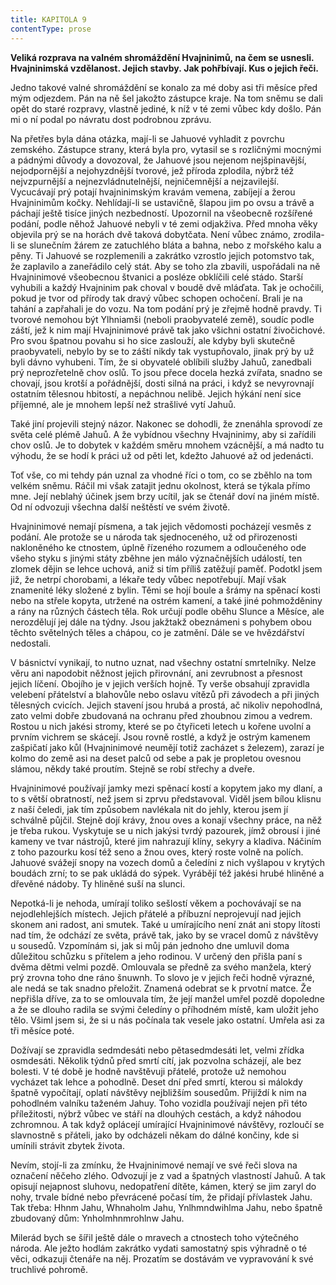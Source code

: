```yaml
---
title: KAPITOLA 9
contentType: prose
---
```


<section>

**Veliká rozprava na valném shromáždění Hvajninimů, na čem se usnesli. Hvajninimská vzdělanost. Jejich stavby. Jak pohřbívají. Kus o jejich řeči.**

Jedno takové valné shromáždění se konalo za mé doby asi tři měsíce před mým odjezdem. Pán na ně šel jakožto zástupce kraje. Na tom sněmu se dali opět do staré rozpravy, vlastně jediné, k níž v té zemi vůbec kdy došlo. Pán mi o ní podal po návratu dost podrobnou zprávu.

Na přetřes byla dána otázka, mají-li se Jahuové vyhladit z povrchu zemského. Zástupce strany, která byla pro, vytasil se s rozličnými mocnými a pádnými důvody a dovozoval, že Jahuové jsou nejenom nejšpinavější, nejodpornější a nejohyzdnější tvorové, jež příroda zplodila, nýbrž též nejvzpurnější a nejnezvládnutelnější, nejničemnější a nejzavilejší. Vycucávají prý potají hvajninimským kravám vemena, zabíjejí a žerou Hvajninimům kočky. Nehlídají-li se ustavičně, šlapou jim po ovsu a trávě a páchají ještě tisíce jiných nezbedností. Upozornil na všeobecně rozšířené podání, podle něhož Jahuové nebyli v té zemi odjakživa. Před mnoha věky objevila prý se na horách dvě taková dobytčata. Není vůbec známo, zrodila-li se slunečním žárem ze zatuchlého bláta a bahna, nebo z mořského kalu a pěny. Ti Jahuové se rozplemenili a zakrátko vzrostlo jejich potomstvo tak, že zaplavilo a zaneřádilo celý stát. Aby se toho zla zbavili, uspořádali na ně Hvajninimové všeobecnou štvanici a posléze obklíčili celé stádo. Starší vyhubili a každý Hvajninim pak choval v boudě dvě mláďata. Tak je ochočili, pokud je tvor od přírody tak dravý vůbec schopen ochočení. Brali je na tahání a zapřahali je do vozu. Na tom podání prý je zřejmě hodně pravdy. Ti tvorové nemohou být Ylhniamši (neboli praobyvatelé země), soudíc podle záští, jež k nim mají Hvajninimové právě tak jako všichni ostatní živočichové. Pro svou špatnou povahu si ho sice zaslouží, ale kdyby byli skutečně praobyvateli, nebylo by se to záští nikdy tak vystupňovalo, jinak prý by už byli dávno vyhubeni. Tím, že si obyvatelé oblíbili služby Jahuů, zanedbali prý neprozřetelně chov oslů. To jsou přece docela hezká zvířata, snadno se chovají, jsou krotší a pořádnější, dosti silná na práci, i když se nevyrovnají ostatním tělesnou hbitostí, a nepáchnou nelibě. Jejich hýkání není sice příjemné, ale je mnohem lepší než strašlivé vytí Jahuů.

Také jiní projevili stejný názor. Nakonec se dohodli, že znenáhla sprovodí ze světa celé plémě Jahuů. A že vybídnou všechny Hvajninimy, aby si zařídili chov oslů. Je to dobytek v každém směru mnohem vzácnější, a má nadto tu výhodu, že se hodí k práci už od pěti let, kdežto Jahuové až od jedenácti.

Toť vše, co mi tehdy pán uznal za vhodné říci o tom, co se zběhlo na tom velkém sněmu. Ráčil mi však zatajit jednu okolnost, která se týkala přímo mne. Její neblahý účinek jsem brzy ucítil, jak se čtenář doví na jiném místě. Od ní odvozuji všechna další neštěstí ve svém životě.

Hvajninimové nemají písmena, a tak jejich vědomosti pocházejí vesměs z podání. Ale protože se u národa tak sjednoceného, už od přirozenosti nakloněného ke ctnostem, úplně řízeného rozumem a odloučeného ode všeho styku s jinými státy zběhne jen málo význačnějších událostí, ten zlomek dějin se lehce uchová, aniž si tím příliš zatěžují paměť. Podotkl jsem již, že netrpí chorobami, a lékaře tedy vůbec nepotřebují. Mají však znamenité léky složené z bylin. Těmi se hojí boule a šrámy na spěnací kosti nebo na střele kopyta, utržené na ostrém kamení, a také jiné pohmožděniny a rány na různých částech těla. Rok určují podle oběhu Slunce a Měsíce, ale nerozdělují jej dále na týdny. Jsou jakžtakž obeznámeni s pohybem obou těchto světelných těles a chápou, co je zatmění. Dále se ve hvězdářství nedostali.

V básnictví vynikají, to nutno uznat, nad všechny ostatní smrtelníky. Nelze věru ani napodobit něžnost jejich přirovnání, ani zevrubnost a přesnost jejich líčení. Obojího je v jejich verších hojně. Ty verše obsahují zpravidla velebení přátelství a blahovůle nebo oslavu vítězů při závodech a při jiných tělesných cvicích. Jejich stavení jsou hrubá a prostá, ač nikoliv nepohodlná, zato velmi dobře zbudovaná na ochranu před zhoubnou zimou a vedrem. Rostou u nich jakési stromy, které se po čtyřiceti letech u kořene uvolní a prvním vichrem se skácejí. Jsou rovně rostlé, a když je ostrým kamenem zašpičatí jako kůl (Hvajninimové neumějí totiž zacházet s železem), zarazí je kolmo do země asi na deset palců od sebe a pak je propletou ovesnou slámou, někdy také proutím. Stejně se robí střechy a dveře.

Hvajninimové používají jamky mezi spěnací kostí a kopytem jako my dlaní, a to s větší obratností, než jsem si zprvu představoval. Viděl jsem bílou klisnu z naší čeledi, jak tím způsobem navlékala nit do jehly, kterou jsem jí schválně půjčil. Stejně dojí krávy, žnou oves a konají všechny práce, na něž je třeba rukou. Vyskytuje se u nich jakýsi tvrdý pazourek, jímž obrousí i jiné kameny ve tvar nástrojů, které jim nahrazují klíny, sekyry a kladiva. Náčiním z toho pazourku kosí též seno a žnou oves, který roste volně na polích. Jahuové svážejí snopy na vozech domů a čeledíni z nich vyšlapou v krytých boudách zrní; to se pak ukládá do sýpek. Vyrábějí též jakési hrubé hliněné a dřevěné nádoby. Ty hliněné suší na slunci.

Nepotká-li je nehoda, umírají toliko sešlostí věkem a pochovávají se na nejodlehlejších místech. Jejich přátelé a příbuzní neprojevují nad jejich skonem ani radost, ani smutek. Také u umírajícího není znát ani stopy lítosti nad tím, že odchází ze světa, právě tak, jako by se vracel domů z návštěvy u sousedů. Vzpomínám si, jak si můj pán jednoho dne umluvil doma důležitou schůzku s přítelem a jeho rodinou. V určený den přišla paní s dvěma dětmi velmi pozdě. Omlouvala se předně za svého manžela, který prý zrovna toho dne ráno šnuwnh. To slovo je v jejich řeči hodně výrazné, ale nedá se tak snadno přeložit. Znamená odebrat se k prvotní matce. Že nepřišla dříve, za to se omlouvala tím, že její manžel umřel pozdě dopoledne a že se dlouho radila se svými čeledíny o příhodném místě, kam uložit jeho tělo. Všiml jsem si, že si u nás počínala tak vesele jako ostatní. Umřela asi za tři měsíce poté.

Dožívají se zpravidla sedmdesáti nebo pětasedmdesáti let, velmi zřídka osmdesáti. Několik týdnů před smrtí cítí, jak pozvolna scházejí, ale bez bolesti. V té době je hodně navštěvuji přátelé, protože už nemohou vycházet tak lehce a pohodlně. Deset dní před smrtí, kterou si málokdy špatně vypočítají, oplatí návštěvy nejbližším sousedům. Přijíždí k nim na pohodlném valníku taženém Jahuy. Toho vozidla používají nejen při této příležitosti, nýbrž vůbec ve stáří na dlouhých cestách, a když náhodou zchromnou. A tak když oplácejí umírající Hvajninimové návštěvy, rozloučí se slavnostně s přáteli, jako by odcházeli někam do dálné končiny, kde si umínili strávit zbytek života.

Nevím, stojí-li za zmínku, že Hvajninimové nemají ve své řeči slova na označení něčeho zlého. Odvozují je z vad a špatných vlastností Jahuů. A tak opisují nejapnost sluhovu, nedopatření dítěte, kámen, který se jim zaryl do nohy, trvale bídné nebo převrácené počasí tím, že přidají přívlastek Jahu. Tak třeba: Hhnm Jahu, Whnaholm Jahu, Ynlhmndwihlma Jahu, nebo špatně zbudovaný dům: Ynholmhnmrohlnw Jahu.

Milerád bych se šířil ještě dále o mravech a ctnostech toho výtečného národa. Ale ježto hodlám zakrátko vydati samostatný spis výhradně o té věci, odkazuji čtenáře na něj. Prozatím se dostávám ve vypravování k své truchlivé pohromě.

</section>

